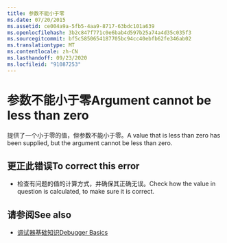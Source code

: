 ```yaml
---
title: 参数不能小于零
ms.date: 07/20/2015
ms.assetid: ce004a9a-5fb5-4aa9-8717-63bdc101a639
ms.openlocfilehash: 3b2c847f771c0e6bab4d597b25a74a4d35c035f3
ms.sourcegitcommit: bf5c5850654187705bc94cc40ebfb62fe346ab02
ms.translationtype: MT
ms.contentlocale: zh-CN
ms.lasthandoff: 09/23/2020
ms.locfileid: "91087253"
---
```

# <a name="argument-cannot-be-less-than-zero"></a><span data-ttu-id="b9eb1-102">参数不能小于零</span><span class="sxs-lookup"><span data-stu-id="b9eb1-102">Argument cannot be less than zero</span></span>

<span data-ttu-id="b9eb1-103">提供了一个小于零的值，但参数不能小于零。</span><span class="sxs-lookup"><span data-stu-id="b9eb1-103">A value that is less than zero has been supplied, but the argument cannot be less than zero.</span></span>  
  
## <a name="to-correct-this-error"></a><span data-ttu-id="b9eb1-104">更正此错误</span><span class="sxs-lookup"><span data-stu-id="b9eb1-104">To correct this error</span></span>  
  
- <span data-ttu-id="b9eb1-105">检查有问题的值的计算方式，并确保其正确无误。</span><span class="sxs-lookup"><span data-stu-id="b9eb1-105">Check how the value in question is calculated, to make sure it is correct.</span></span>  
  
## <a name="see-also"></a><span data-ttu-id="b9eb1-106">请参阅</span><span class="sxs-lookup"><span data-stu-id="b9eb1-106">See also</span></span>

- [<span data-ttu-id="b9eb1-107">调试器基础知识</span><span class="sxs-lookup"><span data-stu-id="b9eb1-107">Debugger Basics</span></span>](/visualstudio/debugger/debugger-feature-tour)
